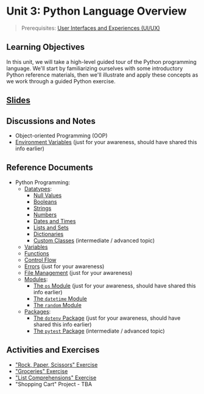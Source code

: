 # Unit 3: Python Language Overview

> Prerequisites: [User Interfaces and Experiences (UI/UX)](unit-2.md)

## Learning Objectives

In this unit, we will take a high-level guided tour of the Python programming language. We'll start by familiarizing ourselves with some introductory Python reference materials, then we'll illustrate and apply these concepts as we work through a guided Python exercise.

## [Slides](https://docs.google.com/presentation/d/1bL93l9KOJB6QYbvOXWXMz5cdOK3TTA1wyk0sxJBs7zc/edit?usp=sharing)

## Discussions and Notes

  + Object-oriented Programming (OOP)
  + [Environment Variables](/notes/environment-variables.md) (just for your awareness, should have shared this info earlier)

## Reference Documents

  + Python Programming:
    + [Datatypes](/notes/python/datatypes):
      + [Null Values](/notes/python/datatypes/none.md)
      + [Booleans](/notes/python/datatypes/booleans.md)
      + [Strings](/notes/python/datatypes/strings.md)
      + [Numbers](/notes/python/datatypes/numbers.md)
      + [Dates and Times](/notes/python/datatypes/dates.md)
      + [Lists and Sets](/notes/python/datatypes/lists.md)
      + [Dictionaries](/notes/python/datatypes/dictionaries.md)
      + [Custom Classes](/notes/python/datatypes/classes.md) (intermediate / advanced topic)
    + [Variables](/notes/python/variables.md)
    + [Functions](/notes/python/functions.md)
    + [Control Flow](/notes/python/control-flow.md)
    + [Errors](/notes/python/errors.md) (just for your awareness)
    + [File Management](/notes/python/file-management.md) (just for your awareness)
    + [Modules](/notes/python/modules):
      + [The `os` Module](/notes/python/modules/os.md) (just for your awareness, should have shared this info earlier)
      + [The `datetime` Module](/notes/python/modules/datetime.md)
      + [The `random` Module](/notes/python/modules/random.md)
    + [Packages](/notes/python/packages):
      + [The `dotenv` Package](/notes/python/packages/dotenv.md) (just for your awareness, should have shared this info earlier)
      + [The `pytest` Package](/notes/python/packages/pytest.md) (intermediate / advanced topic)

## Activities and Exercises

  + ["Rock, Paper, Scissors" Exercise](/exercises/rock-paper-scissors/README.md)
  + ["Groceries" Exercise](/exercises/groceries/README.md)
  + ["List Comprehensions" Exercise](/exercises/list-comprehensions/README.md)
  + "Shopping Cart" Project - TBA
